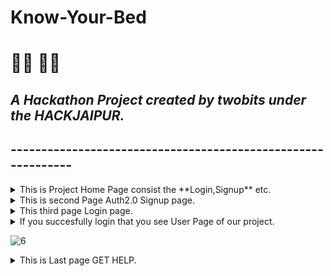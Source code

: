 # Know-Your-Bed

# :man_technologist: :man_health_worker:

## _A Hackathon Project created by twobits under the HACKJAIPUR._

## -------------------------------------------------------------

<details>
  <summary>This is Project Home Page consist the **Login,Signup** etc.</summary>

![1](https://user-images.githubusercontent.com/56346262/85222295-efd96e00-b36e-11ea-8da6-061c5f3b36b8.png)

</details>

<details>
  <summary>This is second Page Auth2.0 Signup page.</summary>
  
You signup with help of enter the entries and also with the help of Google.

![3](https://user-images.githubusercontent.com/56346262/85222393-74c48780-b36f-11ea-8046-a0e68d740606.png)

</details>

<details>
  <summary>This third page Login page.</summary>

![2](https://user-images.githubusercontent.com/56346262/85222431-bfde9a80-b36f-11ea-94d2-ee783a46a34e.png)

</details>

<details>
  <summary>If you succesfully login that you see User Page of our project.</summary>

We are used the state Govt. API Inside the user Page the updated list of States that shows total no. of beds in a state and also create the Google MAP

![4](https://user-images.githubusercontent.com/56346262/85222491-485d3b00-b370-11ea-90d1-d72ffa996e3b.png)
![5](https://user-images.githubusercontent.com/56346262/85222517-970ad500-b370-11ea-82db-ab84fb811388.png)

</details>

![6](https://user-images.githubusercontent.com/56346262/85222542-cd485480-b370-11ea-963b-00d7ddae37e7.png)

<details>
  <summary>This is Last page GET HELP.</summary>

![6](https://user-images.githubusercontent.com/56346262/85222542-cd485480-b370-11ea-963b-00d7ddae37e7.png)

</details>
